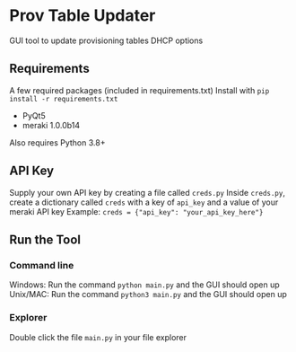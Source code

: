 # Prov Table Updater
 GUI tool to update provisioning tables DHCP options

 ## Requirements
 A few required packages (included in requirements.txt)
 Install with `pip install -r requirements.txt`
 * PyQt5
 * meraki 1.0.0b14

Also requires Python 3.8+

## API Key
Supply your own API key by creating a file called `creds.py`
Inside `creds.py`, create a dictionary called `creds` with a key of `api_key` and a value of your meraki API key
Example: `creds = {"api_key": "your_api_key_here"}`

## Run the Tool
### Command line
Windows: Run the command `python main.py` and the GUI should open up
Unix/MAC: Run the command `python3 main.py` and the GUI should open up

### Explorer
Double click the file `main.py` in your file explorer